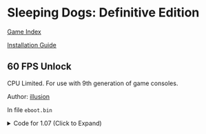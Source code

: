 # Sleeping Dogs: Definitive Edition

[Game Index](README.md#games)

[Installation Guide](https://illusion0001.github.io/install-instructions/)

## 60 FPS Unlock

CPU Limited. For use with 9th generation of game consoles.

Author: [illusion](https://twitter.com/illusion0002)

In file `eboot.bin`

<details>
<summary>Code for 1.07 (Click to Expand)</summary>

```
0x70B88B 00 00 00 00
```

</details>
